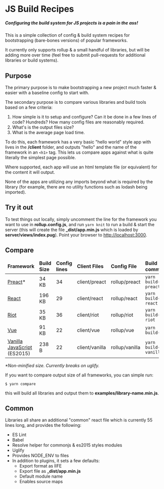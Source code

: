 # JS Build Recipes
##### Configuring the build system for JS projects is a pain in the ass!

This is a simple collection of config & build system recipes for bootstrapping (bare-bones versions) of popular frameworks.

It currently only supports rollup & a small handful of libraries, but will be adding more over time (feel free to submit pull-requests for additional libraries or build systems).

## Purpose
The primary purpose is to make bootstrapping a new project much faster & easier with a baseline config to start with.

The secondary purpose is to compare various libraries and build tools based on a few criteria:

1. How simple is it to setup and configure? Can it be done in a few lines of code? Hundreds? How many config files are reasonably required.
2. What's is the output files size?
3. What is the average page load time.

To do this, each framework has a very basic "hello world" style app with lives in the **/client** folder, and outputs "hello" and the name of the framework in an `<h1>` tag. This lets us compare apps against what is quite literally the simplest page possible.

Where supported, each app will use an html template file (or equivalent) for the content it will output.

None of the apps are utilizing any imports beyond what is required by the library (for example, there are no utility functions such as lodash being imported).

## Try it out
To test things out locally, simply uncomment the line for the framework you want to use in **rollup.config.js**, and run `yarn knit` to run a build & start the server (this will create the file **_dist/app.min.js** which is loaded by **server/views/index.pug**). Point your browser to [http://localhost:3000](http://localhost:3000).



## Compare

<table>

  <!-- HEADER -->
  <thead>
    <td><strong>Framework</strong></td>
    <td><strong>Build Size</strong></td>
    <td><strong>Config lines</strong></td>
    <td><strong>Client Files</strong></td>
    <td><strong>Config File</strong></td>
    <td><strong>Build command</strong></td>
  </thead>

  <!-- PREACT -->
  <tr>
    <td><a href='http://preactjs.com' target='blank'>Preact</a>&#42;</td>
    <td>34 KB</td>
    <td>34</td>
    <td>client/preact</td>
    <td>rollup/preact</td>
    <td><code>yarn build-preact</code></td>
  </tr>

  <!-- REACT -->
  <tr>
    <td><a href='http://facebook.github.io/react/' target='blank'>React</a></td>
    <td>196 KB</td>
    <td>29</td>
    <td>client/react</td>
    <td>rollup/react</td>
    <td><code>yarn build-react</code></td>
  </tr>

  <!-- RIOT -->
  <tr>
    <td><a href='http://riotjs.com' target='blank'>Riot</a></td>
    <td>35 KB</td>
    <td>36</td>
    <td>client/riot</td>
    <td>rollup/riot</td>
    <td><code>yarn build-riot</code></td>
  </tr>

  <!-- VUE -->
  <tr>
    <td><a href='http://vuejs.org' target='blank'>Vue</a></td>
    <td>91 KB</td>
    <td>22</td>
    <td>client/vue</td>
    <td>rollup/vue</td>
    <td><code>yarn build-vue</code></td>
  </tr>

  <!-- VANILLA -->
  <tr>
    <td><a href='http://developer.mozilla.org/en-US/docs/Web/JavaScript/Language_Resources' target='blank'>Vanilla JavaScript</a> (ES2015)</td>
    <td>238 B</td>
    <td>22</td>
    <td>client/vanilla</td>
    <td>rollup/vanilla</td>
    <td><code>yarn build-vanilla</code></td>
  </tr>
</table>

_*Non-minified size. Currently breaks on uglify._


If you want to compare output size of all frameworks, you can simple run:

`$ yarn compare`


this will build all libraries and output them to **examples/library-name.min.js**.

## Common
Libraries all share an additional "common" react file which is currently 55 lines long, and provides the following:
- ES Lint
- Babel
- Resolve helper for commonjs & es2015 styles modules
- Uglify
- Provides NODE_ENV to files
- In addition to plugins, it sets a few defaults:
  - Export format as IIFE
  - Export file as **_dist/app.min.js**
  - Default module name
  - Enables source maps
